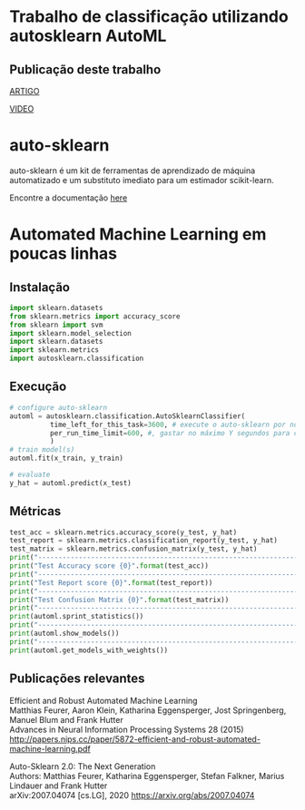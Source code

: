 # Trabalho de classificação utilizando autosklearn AutoML
## Publicação deste trabalho 
[ARTIGO](http://bib.pucminas.br:8080/pergamumweb/vinculos/000071/00007123.pdf)

[VIDEO](https://www.youtube.com/watch?v=S991l1eaiCw)


# auto-sklearn

auto-sklearn é um kit de ferramentas de aprendizado de máquina automatizado e um substituto imediato para um estimador scikit-learn.

Encontre a documentação [here](http://automl.github.io/auto-sklearn/)

# Automated Machine Learning em poucas linhas
## Instalação
```python
import sklearn.datasets
from sklearn.metrics import accuracy_score
from sklearn import svm
import sklearn.model_selection
import sklearn.datasets
import sklearn.metrics
import autosklearn.classification
```

## Execução
```python
# configure auto-sklearn
automl = autosklearn.classification.AutoSklearnClassifier(
          time_left_for_this_task=3600, # execute o auto-sklearn por no máximo x segundos
          per_run_time_limit=600, #, gastar no máximo Y segundos para cada modelo de treinamento
          )
# train model(s)
automl.fit(x_train, y_train)

# evaluate
y_hat = automl.predict(x_test)
```
## Métricas 

```python
test_acc = sklearn.metrics.accuracy_score(y_test, y_hat)
test_report = sklearn.metrics.classification_report(y_test, y_hat)
test_matrix = sklearn.metrics.confusion_matrix(y_test, y_hat)
print("-------------------------------------------------------------------------")
print("Test Accuracy score {0}".format(test_acc))
print("-------------------------------------------------------------------------")
print("Test Report score {0}".format(test_report))
print("-------------------------------------------------------------------------")
print("Test Confusion Matrix {0}".format(test_matrix))
print("-------------------------------------------------------------------------")
print(automl.sprint_statistics())
print("-------------------------------------------------------------------------")
print(automl.show_models())
print("-------------------------------------------------------------------------")
print(automl.get_models_with_weights())
```


## Publicações relevantes

Efficient and Robust Automated Machine Learning  
Matthias Feurer, Aaron Klein, Katharina Eggensperger, Jost Springenberg, Manuel Blum and Frank Hutter  
Advances in Neural Information Processing Systems 28 (2015)  
http://papers.nips.cc/paper/5872-efficient-and-robust-automated-machine-learning.pdf

Auto-Sklearn 2.0: The Next Generation  
Authors: Matthias Feurer, Katharina Eggensperger, Stefan Falkner, Marius Lindauer and Frank Hutter  
arXiv:2007.04074 [cs.LG], 2020
https://arxiv.org/abs/2007.04074
